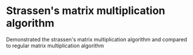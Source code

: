 # Strassen's matrix multiplication algorithm

Demonstrated the strassen's matrix multiplication algorithm and compared to regular matrix multiplication algorithm
